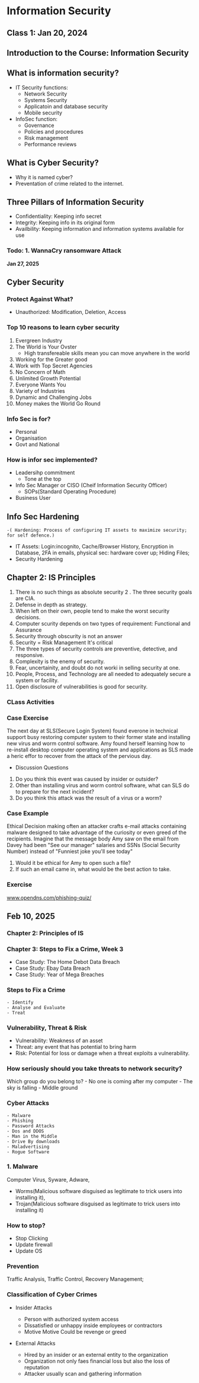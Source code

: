 # Information Security

## Class 1: Jan 20, 2024

## Introduction to the Course: Information Security

## What is information security?
- IT Security functions:
    - Network Security
    - Systems Security
    - Applicatoin and database security
    - Mobile security
- InfoSec function:
    - Governance
    - Policies and procedures
    - Risk management
    - Performance reviews



## What is Cyber Security?
- Why it is named cyber?
- Preventation of crime related to the internet.




<!-- National Cyber Security Alliance
[Nist Gov Itl Case Studies](https://www.nist.gov/itl/smallbusinesscyber/cybersecurity-basics/case-study-series) -->


## Three Pillars of Information Security
- Confidentiality: Keeping info secret
- Integrity: Keeping info in its original form
- Availbility: Keeping information and information systems available for use

### Todo: 1. WannaCry ransomware Attack


**Jan 27, 2025**
## Cyber Security

### Protect Against What?
- Unauthorized: Modification, Deletion, Access

### Top 10 reasons to learn cyber security

1. Evergreen Industry
2. The World is Your Ovster
    - High transfereable skills mean you can move anywhere in the world
3. Working for the Greater good
4. Work with Top Secret Agencies
5. No Concern of Math
6. Unlimited Growth Potential
7. Everyone Wants You
8. Variety of Industries
9. Dynamic and Challenging Jobs
10. Money makes the World Go Round

### Info Sec is for?
- Personal
- Organisation
- Govt and National


### How is infor sec implemented?
- Leadersihp commitment
    - Tone at the top
- Info Sec Manager or CISO (Cheif Information Security Officer)
    - SOPs(Standard Operating Procedure)
- Business User

## Info Sec Hardening
    -( Hardening: Process of configuring IT assets to maximize security; for self defence.)

- IT Assets: Login:incognito,  Cache/Browser History, Encryption in Database, 2FA in emails, physical sec: hardware cover up; Hiding Files;
- Security Hardening



## Chapter 2: IS Principles
1. There is no such things as absolute security
2 . The three security goals are CIA.
3. Defense in depth as strategy.
4. When left on their own, people tend to make the worst security decisions.
5. Computer scurity depends on two types of requirement: Functional and Assurance
6. Security through obscurity is not an answer
7. Security = Risk Management It's critical
8. The three types of security controls are preventive, detective, and responsive.
9. Complexity is the enemy of security.
10. Fear, uncertainity, and doubt do not worki in selling security at one.
11. People, Process, and Technology are all needed to adequately secure a system or facility.
12. Open disclosure of vulnerabilities is good for security.



### CLass Activities

### Case Exercise
The next day at SLS(Secure Login System) found everone in technical support busy restoring computer system to their former state and installing new virus and worm control software. Amy found herself learning how to re-install desktop computer operating system and applications as SLS made a heric effor to recover from the attack of the pervious day.

- Discussion Questions
1. Do you think this event was caused by insider or outsider?
2. Other than installing virus and worm control software, what can SLS do to prepare for the next incident?
3. Do you think this attack was the result of a virus or a worm?


### Case Example
Ethical Decision making often an attacker crafts e-mail attacks containing malware designed to take advantage of the curiosity or even greed of the recipients. Imagine that the message body Amy saw on the email from Davey had been "See our manager" salaries and SSNs (Social Security Number) instead of "Funniest joke you'll see today"

1. Would it be ethical for Amy to open such a file?
2. If such an email came in, what would be the best action to take.


### Exercise
www.opendns.com/phishing-quiz/



## Feb 10, 2025

### Chapter 2: Principles of IS

### Chapter 3: Steps to Fix a Crime, Week 3

- Case Study: The Home Debot Data Breach
- Case Study: Ebay Data Breach
- Case Study: Year of Mega Breaches

### Steps to Fix a Crime
    - Identify
    - Analyse and Evaluate
    - Treat



### Vulnerability, Threat & Risk

- Vulnerability: Weakness of an asset
- Threat: any event that has potential to bring harm 
- Risk: Potential for loss or damage when a threat exploits a vulnerability.


### How seriously should you take threats to network security?
Which group do you belong to?
    - No one is coming after my computer
    - The sky is falling
    - Middle ground

### Cyber Attacks
    - Malware
    - Phishing
    - Password Attacks
    - Dos and DDOS
    - Man in the Middle
    - Drive By downloads
    - Maladvertising
    - Rogue Software


### 1. Malware
Computer Virus, Syware, Adware, 
- Worms(Malicious software disguised as legitimate to trick users into installing it), 
- Trojan(Malicious software disguised as legitimate to trick users into installing it)


### How to stop?
- Stop Clicking
- Update firewall
- Update OS

                           
### Prevention
Traffic Analysis, Traffic Control, Recovery Management;


### Classification of Cyber Crimes
- Insider Attacks
    - Person with authorized system access
    - Dissatisfied or unhappy inside employees or contractors
    - Motive Motive Could be revenge or greed

- External Attacks
    - Hired by an insider or an external entity to the organization
    - Organization not only faes financial loss but also the loss of reputation
    - Attacker usually scan and gathering information




